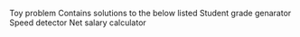Toy problem
Contains solutions to the below listed
Student grade genarator
Speed detector 
Net salary calculator